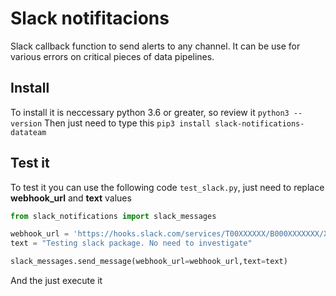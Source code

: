 # Slack notifitacions
Slack callback function to send alerts to any channel. It can be use for various errors on critical pieces of data pipelines. 

## Install 
To install it is neccessary python 3.6 or greater, so review it 
`python3 --version`
Then just need to type this
`pip3 install slack-notifications-datateam`

## Test it
To test it you can use the following code `test_slack.py`, just need to replace **webhook_url** and **text** values
```python
from slack_notifications import slack_messages

webhook_url = 'https://hooks.slack.com/services/T00XXXXXX/B000XXXXXXX/XXXxxXXXXxXX0'
text = "Testing slack package. No need to investigate"

slack_messages.send_message(webhook_url=webhook_url,text=text)
```

And the just execute it 